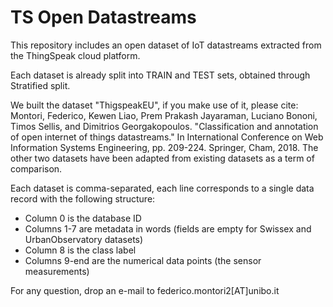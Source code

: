 # TS Open Datastreams
This repository includes an open dataset of IoT datastreams extracted from the ThingSpeak cloud platform.

Each dataset is already split into TRAIN and TEST sets, obtained through Stratified split.

We built the dataset "ThigspeakEU", if you make use of it, please cite: Montori, Federico, Kewen Liao, Prem Prakash Jayaraman, Luciano Bononi, Timos Sellis, and Dimitrios Georgakopoulos. "Classification and annotation of open internet of things datastreams." In International Conference on Web Information Systems Engineering, pp. 209-224. Springer, Cham, 2018.
The other two datasets have been adapted from existing datasets as a term of comparison.

Each dataset is comma-separated, each line corresponds to a single data record with the following structure:
- Column 0 is the database ID
- Columns 1-7 are metadata in words (fields are empty for Swissex and UrbanObservatory datasets)
- Column 8 is the class label
- Columns 9-end are the numerical data points (the sensor measurements)

For any question, drop an e-mail to federico.montori2[AT]unibo.it
